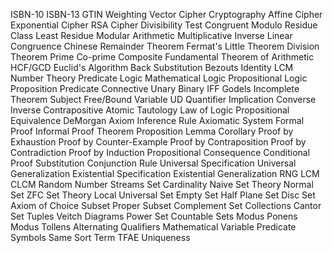 ISBN-10
ISBN-13
GTIN
Weighting Vector
Cipher
Cryptography
Affine Cipher
Exponential Cipher
RSA Cipher
Divisibility Test
Congruent
Modulo
Residue Class
Least Residue
Modular Arithmetic
Multiplicative Inverse
Linear Congruence
Chinese Remainder Theorem
Fermat's Little Theorem
Division Theorem
Prime
Co-prime
Composite 
Fundamental Theorem of Arithmetic
HCF/GCD
Euclid's Algorithm
Back Substitution
Bezouts Identity
LCM
Number Theory
Predicate Logic
Mathematical Logic
Propositional Logic
Proposition
Predicate
Connective
Unary
Binary
IFF
Godels Incomplete Theorem
Subject
Free/Bound Variable
UD
Quantifier
Implication
Converse
Inverse
Contrapositive
Atomic
Tautology
Law of Logic
Propositional Equivalence 
DeMorgan
Axiom
Inference Rule
Axiomatic System
Formal Proof
Informal Proof
Theorem
Proposition
Lemma
Corollary
Proof by Exhaustion
Proof by Counter-Example
Proof by Contraposition
Proof by Contradiction
Proof by Induction
Propositional Consequence
Conditional Proof
Substitution
Conjunction Rule
Universal Specification
Universal Generalization
Existential Specification
Existential Generalization
RNG
LCM
CLCM
Random Number Streams
Set
Cardinality
Naive Set Theory
Normal Set
ZFC Set Theory
Local Universal Set
Empty Set
Half Plane Set
Disc Set
Axiom of Choice
Subset
Proper Subset
Complement Set
Collections
Cantor Set
Tuples
Veitch Diagrams
Power Set
Countable Sets
Modus Ponens
Modus Tollens
Alternating Qualifiers
Mathematical Variable
Predicate Symbols
Same Sort
Term
TFAE
Uniqueness